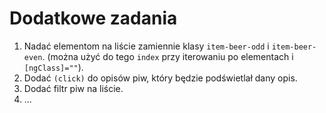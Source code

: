 # Dodatkowe zadania

1. Nadać elementom na liście zamiennie klasy ```item-beer-odd``` i ```item-beer-even```. (można użyć do tego ```index``` przy iterowaniu po elementach i ```[ngClass]=""```).
1. Dodać ```(click)``` do opisów piw, który będzie podświetlał dany opis.
1. Dodać filtr piw na liście.
1. ...